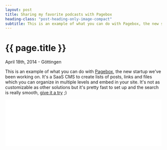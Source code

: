 ```yaml
---
layout: post
title: Sharing my favorite podcasts with Pagebox
heading-class: "post-heading-only-image-compact"
subtitle: This is an example of what you can do with Pagebox, the new startup we've been working on.
---
```


{{ page.title }}
================

<p class="meta">April 18th, 2014 - Göttingen</p>

This is an example of what you can do with <a href="http://www.pagebox.es">Pagebox</a>, the new startup we've been working on. It's a SaaS CMS to create lists of posts, links and files which you can organize in multiple levels and embed in your site. It's not as customizable as other solutions but it's pretty fast to set up and the search is really smooth, <a href="http://www.pagebox.es">give it a try</a> ;)

<script type='text/javascript'>// <![CDATA[
  (function(){
      var e = document.createElement('script'); e.type = 'text/javascript'; e.async = true;
      e.src = "//www.pagebox.es/assets/embeds/parent.js";
      (document.getElementsByTagName('head')[0] || document.getElementsByTagName('body')[0]).appendChild(e);
  })();
// ]]></script>
<iframe src="//www.pagebox.es/embeds/f1cb06b6c2d8ef0e838be2c8e6ebb9bfd2207aa7" data-pagebox-id='f1cb06b6c2d8ef0e838be2c8e6ebb9bfd2207aa7' frameborder='0' scrolling="no" style="width:100%; overflow:hidden;"></iframe>
